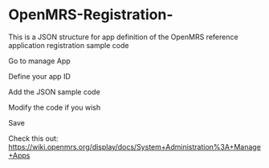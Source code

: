 # OpenMRS-Registration-
This is a JSON structure for app definition of the OpenMRS reference application registration sample code

Go to manage App 

Define your app ID 

Add the JSON sample code

Modify the code if you wish

Save

Check this out: https://wiki.openmrs.org/display/docs/System+Administration%3A+Manage+Apps



